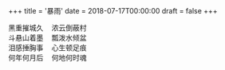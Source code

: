 +++
title = '暴雨'
date = 2018-07-17T00:00:00
draft = false
+++

<div class="poem">
<pre>
黑重摧城久  浓云倒蔽村
斗悬山着墨  瓢泼水倾盆
泪感捶胸事  心生顿足痕
何年何月后  何地何时魂
</pre>
</div>
